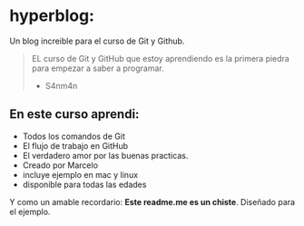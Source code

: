 # hyperblog:
Un blog increible para el curso de Git y Github.
>EL curso de Git y GitHub que estoy aprendiendo es la primera piedra para empezar a saber a programar.
> - S4nm4n

## En este curso aprendi:
* Todos los comandos de Git
* El flujo de trabajo en GitHub
* El verdadero amor por las buenas practicas.
* Creado por Marcelo
* incluye ejemplo en mac y linux 
* disponible para todas las edades

Y como un amable recordario: **Este readme.me es un chiste**. Diseñado para el ejemplo.
